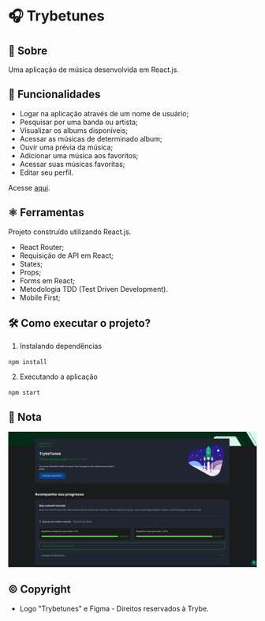 # 🎧 Trybetunes

## 📘 Sobre

Uma aplicação de música desenvolvida em React.js.

## 🧩 Funcionalidades

- Logar na aplicação através de um nome de usuário;
- Pesquisar por uma banda ou artista;
- Visualizar os albums disponíveis;
- Acessar as músicas de determinado album;
- Ouvir uma prévia da música;
- Adicionar uma música aos favoritos;
- Acessar suas músicas favoritas;
- Editar seu perfil.

Acesse [aqui](https://coelhoreinaldo.github.io/trybetunes).

## ⚛️ Ferramentas

Projeto construído utilizando React.js.

- React Router;
- Requisição de API em React;
- States;
- Props;
- Forms em React;
- Metodologia TDD (Test Driven Development).
- Mobile First;

## 🛠️ Como executar o projeto?

1. Instalando dependências

`npm install`

2. Executando a aplicação

`npm start`

## 📝 Nota

<img src='./src/images/grade.png' alt='nota final' />

## ©️ Copyright

- Logo "Trybetunes" e Figma - Direitos reservados à Trybe.

